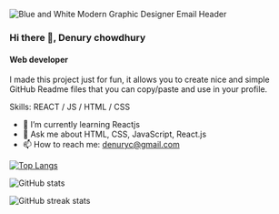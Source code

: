 ![Blue and White Modern Graphic Designer Email Header](https://github.com/user-attachments/assets/884bc4f0-70d0-414c-9a8d-19e0508e8e1d)
### Hi there 👋, Denury chowdhury
#### Web developer
I made this project just for fun, it allows you to create nice and simple GitHub Readme files that you can copy/paste and use in your profile.

Skills:  REACT / JS / HTML / CSS
- 🌱 I’m currently learning Reactjs 
- 💬 Ask me about HTML, CSS, JavaScript, React.js 
- 📫 How to reach me: denuryc@gmail.com 

[![Top Langs](https://github-readme-stats.vercel.app/api/top-langs/?username=Denurychowdhury)](https://github.com/anuraghazra/github-readme-stats)

![GitHub stats](https://github-readme-stats.vercel.app/api?username=Denurychowdhury&show_icons=true&count_private=true)  

![GitHub streak stats](https://streak-stats.demolab.com/?user=Denurychowdhury)  


<!---
Denurychowdhury/Denurychowdhury is a ✨ special ✨ repository because its `README.md` (this file) appears on your GitHub profile.
You can click the Preview link to take a look at your changes.
--->

